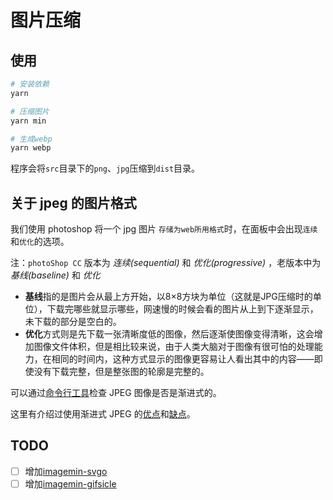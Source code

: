 # 图片压缩

## 使用

```ruby
# 安装依赖
yarn

# 压缩图片
yarn min

# 生成webp
yarn webp
```

程序会将`src`目录下的`png`、`jpg`压缩到`dist`目录。


## 关于 jpeg 的图片格式

我们使用 photoshop 将一个 jpg 图片 `存储为web所用格式`时，在面板中会出现`连续`和`优化`的选项。

注：`photoShop CC` 版本为 _连续(sequential)_ 和 _优化(progressive)_ ，老版本中为 _基线(baseline)_ 和 _优化_

- **基线**指的是图片会从最上方开始，以8×8方块为单位（这就是JPG压缩时的单位），下载完哪些就显示哪些，网速慢的时候会看的图片从上到下逐渐显示，未下载的部分是空白的。
- **优化**方式则是先下载一张清晰度低的图像，然后逐渐使图像变得清晰，这会增加图像文件体积，但是相比较来说，由于人类大脑对于图像有很可怕的处理能力，在相同的时间内，这种方式显示的图像更容易让人看出其中的内容——即使没有下载完整，但是整张图的轮廓是完整的。

可以通过[命令行工具](https://www.npmjs.com/package/is-progressive-cli)检查 JPEG 图像是否是渐进式的。

这里有介绍过使用渐进式 JPEG 的[优点](https://images.guide/#the-advantages-of-progressive-jpegs)和[缺点](https://images.guide/#the-disadvantages-of-progressive-jpegs)。


## TODO

- [ ] 增加[imagemin-svgo](https://github.com/imagemin/imagemin-svgo) 
- [ ] 增加[imagemin-gifsicle](https://github.com/imagemin/imagemin-gifsicle) 